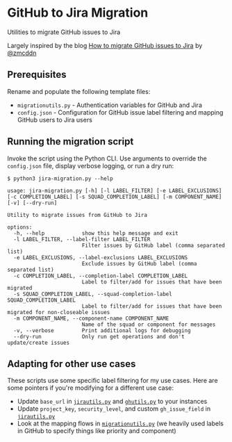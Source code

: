 # GitHub to Jira Migration

Utilities to migrate GitHub issues to Jira

Largely inspired by the blog
[How to migrate GitHub issues to Jira](https://zmcddn.github.io/how-to-migrate-github-issues-to-jira.html) by
[@zmcddn](https://github.com/zmcddn)

## Prerequisites

Rename and populate the following template files:

- `migrationutils.py` - Authentication variables for GitHub and Jira
- `config.json` - Configuration for GitHub issue label filtering and mapping GitHub users to Jira users

## Running the migration script

Invoke the script using the Python CLI. Use arguments to override the `config.json` file, display verbose logging, or
run a dry run:

```
$ python3 jira-migration.py --help

usage: jira-migration.py [-h] [-l LABEL_FILTER] [-e LABEL_EXCLUSIONS] [-c COMPLETION_LABEL] [-s SQUAD_COMPLETION_LABEL] [-m COMPONENT_NAME] [-v] [--dry-run]

Utility to migrate issues from GitHub to Jira

options:
  -h, --help            show this help message and exit
  -l LABEL_FILTER, --label-filter LABEL_FILTER
                        Filter issues by GitHub label (comma separated list)
  -e LABEL_EXCLUSIONS, --label-exclusions LABEL_EXCLUSIONS
                        Exclude issues by GitHub label (comma separated list)
  -c COMPLETION_LABEL, --completion-label COMPLETION_LABEL
                        Label to filter/add for issues that have been migrated
  -s SQUAD_COMPLETION_LABEL, --squad-completion-label SQUAD_COMPLETION_LABEL
                        Label to filter/add for issues that have been migrated for non-closeable issues
  -m COMPONENT_NAME, --component-name COMPONENT_NAME
                        Name of the squad or component for messages
  -v, --verbose         Print additional logs for debugging
  --dry-run             Only run get operations and don't update/create issues
```

## Adapting for other use cases

These scripts use some specific label filtering for my use cases. Here are some pointers if you're modifying for a
different use case:

- Update `base_url` in [`jirautils.py`](jirautils.py) and [`ghutils.py`](ghutils.py) to your instances
- Update `project_key`, `security_level`, and custom `gh_issue_field` in [`jirautils.py`](jirautils.py)
- Look at the mapping flows in [`migrationutils.py`](migrationutils.py) (we heavily used labels in GitHub to specify
  things like priority and component)
